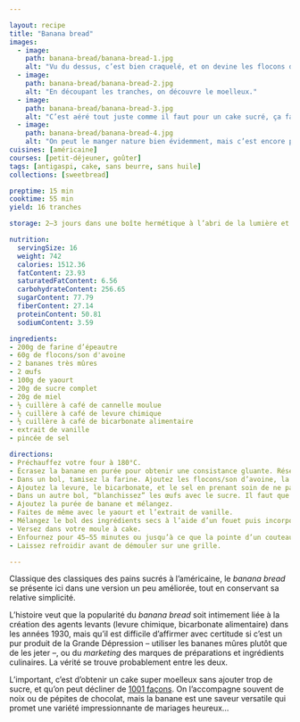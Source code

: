 ```yaml
---

layout: recipe
title: "Banana bread"
images: 
  - image: 
    path: banana-bread/banana-bread-1.jpg
    alt: "Vu du dessus, c’est bien craquelé, et on devine les flocons d’avoine dans la croûte."
  - image:
    path: banana-bread/banana-bread-2.jpg
    alt: "En découpant les tranches, on découvre le moelleux."
  - image:
    path: banana-bread/banana-bread-3.jpg
    alt: "C’est aéré tout juste comme il faut pour un cake sucré, ça fait des petites peloches, ça donne envie."
  - image:
    path: banana-bread/banana-bread-4.jpg
    alt: "On peut le manger nature bien évidemment, mais c’est encore plus gourmand avec du caramel au beurre salé ou de la pâte à tartiner à la noisette par dessus."
cuisines: [américaine]
courses: [petit-déjeuner, goûter]
tags: [antigaspi, cake, sans beurre, sans huile]
collections: [sweetbread]

preptime: 15 min
cooktime: 55 min
yield: 16 tranches

storage: 2–3 jours dans une boîte hermétique à l’abri de la lumière et de la chaleur. 5 jours au frigo. 2 mois au congélateur.

nutrition:
  servingSize: 16
  weight: 742
  calories: 1512.36
  fatContent: 23.93
  saturatedFatContent: 6.56
  carbohydrateContent: 256.65
  sugarContent: 77.79
  fiberContent: 27.14
  proteinContent: 50.81
  sodiumContent: 3.59

ingredients:
- 200g de farine d’épeautre
- 60g de flocons/son d'avoine
- 2 bananes très mûres
- 2 œufs
- 100g de yaourt
- 20g de sucre complet
- 20g de miel
- ½ cuillère à café de cannelle moulue
- ½ cuillère à café de levure chimique
- ½ cuillère à café de bicarbonate alimentaire
- extrait de vanille
- pincée de sel

directions:
- Préchauffez votre four à 180°C.
- Écrasez la banane en purée pour obtenir une consistance gluante. Réservez.
- Dans un bol, tamisez la farine. Ajoutez les flocons/son d’avoine, la cannelle moulue, et mélangez.
- Ajoutez la levure, le bicarbonate, et le sel en prenant soin de ne pas les mettre en contact pour le moment. Réservez.
- Dans un autre bol, “blanchissez” les œufs avec le sucre. Il faut que la mixture prenne la couleur de votre sucre de canne complet, soit une teinte caramel. Puis ajoutez le miel et mélangez.
- Ajoutez la purée de banane et mélangez.
- Faites de même avec le yaourt et l’extrait de vanille.
- Mélangez le bol des ingrédients secs à l’aide d’un fouet puis incorporez le en 2 fois dans le bol des ingrédients humides à l’aide d’une maryse jusqu’à ce qu’il n’y ait plus de grumeau.
- Versez dans votre moule à cake.
- Enfournez pour 45–55 minutes ou jusqu’à ce que la pointe d’un couteau ressorte avec quelques flocons de mie.
- Laissez refroidir avant de démouler sur une grille.

---
```


Classique des classiques des pains sucrés à l’américaine, le <i lang="en">banana bread</i> se présente ici dans une version un peu améliorée, tout en conservant sa relative simplicité.

L’histoire veut que la popularité du <i lang="en">banana bread</i> soit intimement liée à la création des agents levants (levure chimique, bicarbonate alimentaire) dans les années 1930, mais qu’il est difficile d’affirmer avec certitude si c’est un pur produit de la Grande Dépression – utiliser les bananes mûres plutôt que de les jeter –, ou du <i lang="en">marketing</i> des marques de préparations et ingrédients culinaires. La vérité se trouve probablement entre les deux.

L’important, c’est d’obtenir un cake super moelleux sans ajouter trop de sucre, et qu’on peut décliner de [1001 façons](../collections.html#sweetbread). On l’accompagne souvent de noix ou de pépites de chocolat, mais la banane est une saveur versatile qui promet une variété impressionnante de mariages heureux…